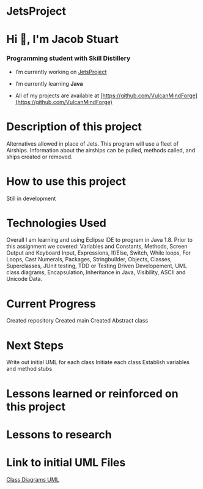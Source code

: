 # JetsProject

# Hi 👋, I'm Jacob Stuart
### Programming student with Skill Distillery

- I’m currently working on [JetsProject](https://github.com/VulcanMindForge/JetsProject)

- I’m currently learning **Java**

- All of my projects are available at [https://github.com/VulcanMindForge](https://github.com/VulcanMindForge)

# Description of this project
Alternatives allowed in place of Jets. This program will use a fleet of Airships. Information about the airships can be pulled, methods called, and ships created or removed. 

# How to use this project
Still in development

# Technologies Used
Overall I am learning and using Eclipse IDE to program in Java 1.8. Prior to this assignment we covered: Variables and Constants, Methods, Screen Output and Keyboard Input, Expressions, If/Else, Switch, While loops, For Loops, Cast Numerals, Packages, Stringbuilder, Objects, Classes, Superclasses, JUnit testing, TDD or Testing Driven Developement, UML class diagrams, Encapsulation, Inheritance in Java, Visibility, ASCII and Unicode Data.

# Current Progress
Created repository
Created main
Created Abstract class

# Next Steps
Write out initial UML for each class
Initiate each class
Establish variables and method stubs

# Lessons learned or reinforced on this project

# Lessons to research

# Link to initial UML Files
[Class Diagrams UML](https://github.com/VulcanMindForge/JetsProject/tree/main/UML%20Diagrams)